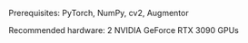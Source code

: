 Prerequisites: PyTorch, NumPy, cv2, Augmentor

Recommended hardware: 2 NVIDIA GeForce RTX 3090 GPUs
